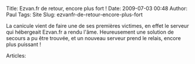 Title: Ezvan.fr de retour, encore plus fort !
Date: 2009-07-03 00:48
Author: Paul
Tags: Site
Slug: ezvanfr-de-retour-encore-plus-fort

La canicule vient de faire une de ses premières victimes, en effet le
serveur qui hébergeait Ezvan.fr a rendu l'âme. Heureusement une solution
de secours a pu être trouvée, et un nouveau serveur prend le relais,
encore plus puissant !

Articles: 

